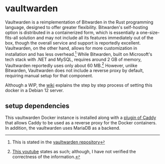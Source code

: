 # vaultwarden

Vaultwarden is a reimplementation of Bitwarden in the Rust programming language, designed to offer greater flexibility. Bitwarden's self-hosting option is distributed in a containerized form, which is essentially a one-size-fits-all solution and may not include all its features immediately out of the box, though the overall service and support is reportedly excellent. Vaultwarden, on the other hand, allows for more customization in installation and has less overhead.[^1] While Bitwarden, built on Microsoft's tech stack with .NET and MySQL, requires around 2 GB of memory, Vaultwarden reportedly uses only about 60 MB.[^2] However, unlike Bitwarden, Vaultwarden does not include a reverse proxy by default, requiring manual setup for that component.

Although a WIP, the [wiki](https://github.com/leukelele/vaultwarden-docker/wiki) explains the step by step process of setting this docker in a Debian 12 server.

## setup dependencies

This vaultwarden Docker instance is installed along with a [plugin of Caddy](https://github.com/lucaslorentz/caddy-docker-proxy) that allows Caddy to be used as a reverse proxy for the Docker containers. In addition, the vaultwarden uses MariaDB as a backend.

[^1]: This is stated in the [vaultwarden repository](https://github.com/dani-garcia/vaultwarden)
[^2]: [This youtube](https://www.youtube.com/watch?v=xdiUoXwjahk) states as such; although, I have not verified the correctness of the information.

